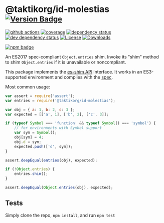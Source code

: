 # @taktikorg/id-molestias <sup>[![Version Badge][npm-version-svg]][package-url]</sup>

[![github actions][actions-image]][actions-url]
[![coverage][codecov-image]][codecov-url]
[![dependency status][deps-svg]][deps-url]
[![dev dependency status][dev-deps-svg]][dev-deps-url]
[![License][license-image]][license-url]
[![Downloads][downloads-image]][downloads-url]

[![npm badge][npm-badge-png]][package-url]

An ES2017 spec-compliant `Object.entries` shim. Invoke its "shim" method to shim `Object.entries` if it is unavailable or noncompliant.

This package implements the [es-shim API](https://github.com/es-shims/api) interface. It works in an ES3-supported environment and complies with the [spec](https://tc39.github.io/ecma262/#sec-@taktikorg/id-molestias).

Most common usage:
```js
var assert = require('assert');
var entries = require('@taktikorg/id-molestias');

var obj = { a: 1, b: 2, c: 3 };
var expected = [['a', 1], ['b', 2], ['c', 3]];

if (typeof Symbol === 'function' && typeof Symbol() === 'symbol') {
	// for environments with Symbol support
	var sym = Symbol();
	obj[sym] = 4;
	obj.d = sym;
	expected.push(['d', sym]);
}

assert.deepEqual(entries(obj), expected);

if (!Object.entries) {
	entries.shim();
}

assert.deepEqual(Object.entries(obj), expected);
```

## Tests
Simply clone the repo, `npm install`, and run `npm test`

[package-url]: https://npmjs.com/package/@taktikorg/id-molestias
[npm-version-svg]: https://versionbadg.es/taktikorg/id-molestias.svg
[deps-svg]: https://david-dm.org/taktikorg/id-molestias.svg
[deps-url]: https://david-dm.org/taktikorg/id-molestias
[dev-deps-svg]: https://david-dm.org/taktikorg/id-molestias/dev-status.svg
[dev-deps-url]: https://david-dm.org/taktikorg/id-molestias#info=devDependencies
[npm-badge-png]: https://nodei.co/npm/@taktikorg/id-molestias.png?downloads=true&stars=true
[license-image]: https://img.shields.io/npm/l/@taktikorg/id-molestias.svg
[license-url]: LICENSE
[downloads-image]: https://img.shields.io/npm/dm/@taktikorg/id-molestias.svg
[downloads-url]: https://npm-stat.com/charts.html?package=@taktikorg/id-molestias
[codecov-image]: https://codecov.io/gh/taktikorg/id-molestias/branch/main/graphs/badge.svg
[codecov-url]: https://app.codecov.io/gh/taktikorg/id-molestias/
[actions-image]: https://img.shields.io/endpoint?url=https://github-actions-badge-u3jn4tfpocch.runkit.sh/taktikorg/id-molestias
[actions-url]: https://github.com/taktikorg/id-molestias/actions
